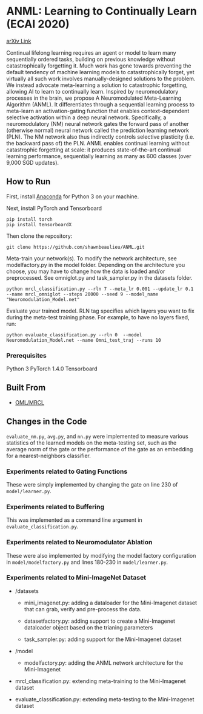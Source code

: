 # ANML: Learning to Continually Learn (ECAI 2020)

[arXiv Link](https://arxiv.org/abs/2002.09571)

Continual lifelong learning requires an agent or model to learn many sequentially ordered tasks, building on previous knowledge without catastrophically forgetting it. Much work has gone towards preventing the default tendency of machine learning models to catastrophically forget, yet virtually all such work involves manually-designed solutions to the problem. We instead advocate meta-learning a solution to catastrophic forgetting, allowing AI to learn to continually learn. Inspired by neuromodulatory processes in the brain, we propose A Neuromodulated Meta-Learning Algorithm (ANML). It differentiates through a sequential learning process to meta-learn an activation-gating function that enables context-dependent selective activation within a deep neural network. Specifically, a neuromodulatory (NM) neural network gates the forward pass of another (otherwise normal) neural network called the prediction learning network (PLN). The NM network also thus indirectly controls selective plasticity (i.e. the backward pass of) the PLN. ANML enables continual learning without catastrophic forgetting at scale: it produces state-of-the-art continual learning performance, sequentially learning as many as 600 classes (over 9,000 SGD updates).

## How to Run

First, install [Anaconda](https://docs.continuum.io/anaconda/install/linux/) for Python 3 on your machine.

Next, install PyTorch and Tensorboard

```
pip install torch
pip install tensorboardX
```

Then clone the repository:

```
git clone https://github.com/shawnbeaulieu/ANML.git
```

Meta-train your network(s). To modify the network architecture, see modelfactory.py in the model folder. Depending on the architecture you choose, you may have to change how the data is loaded and/or preprocessed. See omniglot.py and task_sampler.py in the datasets folder.

```
python mrcl_classification.py --rln 7 --meta_lr 0.001 --update_lr 0.1 --name mrcl_omniglot --steps 20000 --seed 9 --model_name "Neuromodulation_Model.net"
```

Evaluate your trained model. RLN tag specifies which layers you want to fix during the meta-test training phase. For example, to have no layers fixed, run:

```
python evaluate_classification.py --rln 0  --model Neuromodulation_Model.net --name Omni_test_traj --runs 10

```

### Prerequisites

Python 3
PyTorch 1.4.0
Tensorboard

## Built From

* [OML/MRCL](https://github.com/khurramjaved96/mrcl)

## Changes in the Code

`evaluate_nm.py`, `avg.py`, and `nn.py` were implemented to measure various
statistics of the learned models on the meta-testing set, such as the average
norm of the gate or the performance of the gate as an embedding for a
nearest-neighbors classifier.

### Experiments related to Gating Functions

These were simply implemented by changing the gate on line 230 of
`model/learner.py`.

### Experiments related to Buffering

This was implemented as a command line argument in `evaluate_classification.py`.

### Experiments related to Neuromodulator Ablation

These were also implemented by modifying the model factory configuration
in `model/modelfactory.py` and lines 180-230 in `model/learner.py`.

### Experiments related to Mini-ImageNet Dataset

- /datasets
    - mini_imagenet.py: adding a dataloader for the Mini-Imagenet dataset that can grab, verify and pre-process the data.

    - datasetfactory.py: adding support to create a Mini-Imagenet dataloader object based on the trianing parameters

    - task_sampler.py: adding support for the Mini-Imagenet dataset

- /model

    - modelfactory.py: adding the ANML network architecture for the Mini-Imagenet

- mrcl_classification.py: extending meta-training to the Mini-Imagenet dataset

- evaluate_classification.py: extending meta-testing to the Mini-Imagenet dataset
